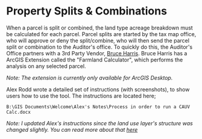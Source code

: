 # Property Splits & Combinations

When a parcel is split or combined, the land type acreage breakdown must be calculated for each parcel. Parcel splits are started by the tax map office, who will approve or deny the split/combine, who will then send the parcel split or combination to the Auditor's office. To quickly do this, the Auditor's Office partners with a 3rd Party Vendor, [Bruce Harris](http://www.bruceharris.com/). Bruce Harris has a ArcGIS Extension called the "Farmland Calculator", which performs the analysis on any selected parcel.

*Note: The extension is currently only available for ArcGIS Desktop.*

Alex Rodd wrote a detailed set of instructions (with screenshots), to show users how to use the tool. The instructions are located here;
```
B:\GIS Documents\Welcome\Alex's Notes\Process in order to run a CAUV Calc.docx
```

*Note: I updated Alex's instructions since the land use layer's structure was changed slightly. You can read more about that [here](./06_Land_Use.md)*
